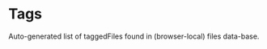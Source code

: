 # Tags

<lively-import src="_navigation.html"></lively-import>

Auto-generated list of taggedFiles found in (browser-local) files data-base.

<script>
  import FileCache from "src/client/fileindex.js"
</script>

<script>
(async () => {
  var taggedFiles = {}
  var files = await FileCache.current().db.files.filter(ea =>  ea.tags && ea.tags.length > 0).toArray();
  files
    .filter(ea => ea.url.match(lively4url)) // only show local files...
    .forEach(ea => {
      ea.tags.forEach(tag => {
        if(!taggedFiles[tag]) taggedFiles[tag] = [];
        taggedFiles[tag].push(ea)
      })
    })

  var lastLi 
  function showFiles(li,tag) {
    if (lastLi) lastLi.querySelectorAll("ul").forEach(ea => ea.remove());
    if (lastLi == li) {
      lastLi = null
      return
    }
    lastLi = li
    var ul2 = document.createElement("ul")
    _.uniq(taggedFiles[tag]).forEach(ea => {
      ea.content.split("\n").filter(ea => ea.match(tag)).forEach(line => {
        var li2 = document.createElement("li")
        li2.innerHTML = '<a href="' +ea.url + '">'+ea.name + '</a> ' + line.replace(/</g,"&lt;") 
        li2.querySelector("a").onclick = (evt) => {
          evt.preventDefault()
          lively.openBrowser(ea.url, true, line)
        }
        ul2.appendChild(li2)
      })


      // var li2 = document.createElement("li")
      //     li2.innerHTML = '<a href="' +ea.name + '">'+ ea.name + '</a> '
      //     li2.querySelector("a").onclick = (evt) => {
      //       evt.preventDefault()
      //       // lively.openBrowser(ea.url, true, line)
      //     }
      //     ul2.appendChild(li2)
    })


    li.appendChild(ul2)
  }

  var ul = document.createElement("ul")
  _.sortBy(Object.keys(taggedFiles), ea => taggedFiles[ea].length).reverse().forEach(tag => {
    var links = taggedFiles[tag]
    var li = document.createElement("li")
        li.innerHTML = '<a href="' +tag + '">'+ tag + '</a> ' + links.length 
        li.querySelector("a").onclick = (evt) => {
          evt.preventDefault()
          showFiles(li, tag)
          // lively.openBrowser(ea.url, true, line)
        }
        ul.appendChild(li)

        if (tag == "#window") {
            showFiles(li, tag)
        }
  })    


  return ul
})()
</script>